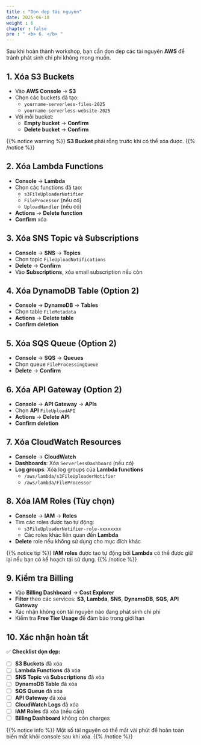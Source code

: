 ```yaml
---
title : "Dọn dẹp tài nguyên"
date: 2025-06-18
weight : 6
chapter : false
pre : " <b> 6. </b> "
---
```


Sau khi hoàn thành workshop, bạn cần dọn dẹp các tài nguyên **AWS** để tránh phát sinh chi phí không mong muốn.

## 1. Xóa S3 Buckets
- Vào **AWS Console** → **S3**
- Chọn các buckets đã tạo:
  - `yourname-serverless-files-2025`
  - `yourname-serverless-website-2025`
- Với mỗi bucket:
  - **Empty bucket** → **Confirm**
  - **Delete bucket** → **Confirm**

{{% notice warning %}}
**S3 Bucket** phải rỗng trước khi có thể xóa được.
{{% /notice %}}

## 2. Xóa Lambda Functions
- **Console** → **Lambda**
- Chọn các functions đã tạo:
  - `s3FileUploaderNotifier`
  - `FileProcessor` (nếu có)
  - `UploadHandler` (nếu có)
- **Actions** → **Delete function**
- **Confirm** xóa

## 3. Xóa SNS Topic và Subscriptions
- **Console** → **SNS** → **Topics**
- Chọn topic `FileUploadNotifications`
- **Delete** → **Confirm**
- Vào **Subscriptions**, xóa email subscription nếu còn

## 4. Xóa DynamoDB Table (Option 2)
- **Console** → **DynamoDB** → **Tables**
- Chọn table `FileMetadata`
- **Actions** → **Delete table**
- **Confirm deletion**

## 5. Xóa SQS Queue (Option 2)
- **Console** → **SQS** → **Queues**
- Chọn queue `FileProcessingQueue`
- **Delete** → **Confirm**

## 6. Xóa API Gateway (Option 2)
- **Console** → **API Gateway** → **APIs**
- Chọn **API** `FileUploadAPI`
- **Actions** → **Delete API**
- **Confirm deletion**

## 7. Xóa CloudWatch Resources
- **Console** → **CloudWatch**
- **Dashboards**: Xóa `ServerlessDashboard` (nếu có)
- **Log groups**: Xóa log groups của **Lambda functions**
  - `/aws/lambda/s3FileUploaderNotifier`
  - `/aws/lambda/FileProcessor`

## 8. Xóa IAM Roles (Tùy chọn)
- **Console** → **IAM** → **Roles**
- Tìm các roles được tạo tự động:
  - `s3FileUploaderNotifier-role-xxxxxxxx`
  - Các roles khác liên quan đến **Lambda**
- **Delete** role nếu không sử dụng cho mục đích khác

{{% notice tip %}}
**IAM roles** được tạo tự động bởi **Lambda** có thể được giữ lại nếu bạn có kế hoạch tái sử dụng.
{{% /notice %}}

## 9. Kiểm tra Billing
- Vào **Billing Dashboard** → **Cost Explorer**
- **Filter** theo các services: **S3**, **Lambda**, **SNS**, **DynamoDB**, **SQS**, **API Gateway**
- Xác nhận không còn tài nguyên nào đang phát sinh chi phí
- Kiểm tra **Free Tier Usage** để đảm bảo trong giới hạn

## 10. Xác nhận hoàn tất
✅ **Checklist dọn dẹp:**
- [ ] **S3 Buckets** đã xóa
- [ ] **Lambda Functions** đã xóa  
- [ ] **SNS Topic** và **Subscriptions** đã xóa
- [ ] **DynamoDB Table** đã xóa 
- [ ] **SQS Queue** đã xóa 
- [ ] **API Gateway** đã xóa 
- [ ] **CloudWatch Logs** đã xóa
- [ ] **IAM Roles** đã xóa (nếu cần)
- [ ] **Billing Dashboard** không còn charges

{{% notice info %}}
Một số tài nguyên có thể mất vài phút để hoàn toàn biến mất khỏi console sau khi xóa.
{{% /notice %}}